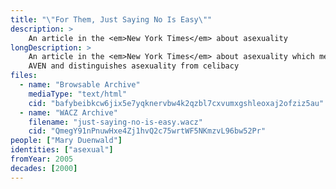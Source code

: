 ```yaml
---
title: "\"For Them, Just Saying No Is Easy\""
description: >
    An article in the <em>New York Times</em> about asexuality
longDescription: >
    An article in the <em>New York Times</em> about asexuality which mentions
    AVEN and distinguishes asexuality from celibacy
files:
  - name: "Browsable Archive"
    mediaType: "text/html"
    cid: "bafybeibkcw6jix5e7yqknervbw4k2qzbl7cxvumxgshleoxaj2ofziz5au"
  - name: "WACZ Archive"
    filename: "just-saying-no-is-easy.wacz"
    cid: "QmegY91nPnuwHxe4Zj1hvQ2c75wrtWF5NKmzvL96bw52Pr"
people: ["Mary Duenwald"]
identities: ["asexual"]
fromYear: 2005
decades: [2000]
---
```

